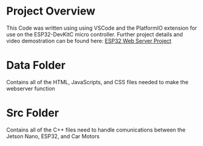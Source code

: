 # Project Overview
This Code was written using using VSCode and the PlatformIO extension for use on the ESP32-DevKitC micro controller. Further project details and video demostration can be found here: [ESP32 Web Server Project](https://docs.google.com/document/d/1h9dRktVf6lAae34t0Z2zWiOfpSByz_bvqmT_pmIQF1w/edit#)

# Data Folder
Contains all of the HTML, JavaScripts, and CSS files needed to make the webserver function

# Src Folder
Contains all of the C++ files need to handle comunications between the Jetson Nano, ESP32, and Car Motors
